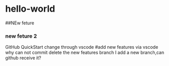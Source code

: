 # hello-world
##NEw feture 
### new feture 2
GitHub QuickStart change through vscode
#add new features via vscode
why can not commit
delete the new features branch
I add a new branch,can github receive it?